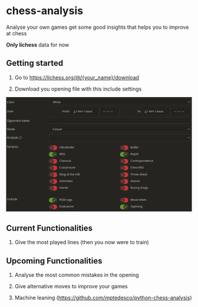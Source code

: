 # chess-analysis

Analyse your own games get some good insights that helps you to improve at chess

**Only lichess** data for now

## Getting started

1. Go to https://lichess.org/@/{your_name}/download

1. Download you opening file with this include settings

![APP IMAGE](https://github.com/TheSmartMonkey/chess-analysis/blob/main/.github/lichess-import.PNG)

## Current Functionalities

1. Give the most played lines (then you now were to train)

## Upcoming Functionalities

1. Analyse the most common mistakes in the opening

1. Give alternative moves to improve your games

1. Machine leaning (https://github.com/mptedesco/python-chess-analysis)
